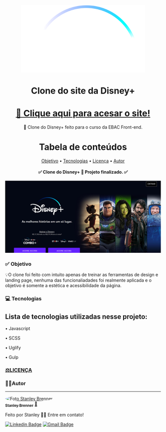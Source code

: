 <div align="center">
  
<img src="./src/images/disneyplus.svg" width="400px;" alt="Logo Disney+"/>

<h1 align="center">Clone do site da Disney+</h1>

<h1 align="center">
    <a href="https://vercel.com/staanb/disney-plus-clone">🔗 Clique aqui para acesar o site!</a>
</h1>

<p align="center">🚀 Clone do Disney+ feito para o curso da EBAC Front-end.</p>

Tabela de conteúdos
=================
<p align="center">
 <a href="#-objetivo">Objetivo</a> •
 <a href="#-tecnologias">Tecnologias</a> •  
 <a href="https://github.com/StaanB/EPLAY/blob/main/LICENSE">Licença</a> • 
 <a href="#autor">Autor</a>
</p>

<h4 align="center"> 
	✅ Clone do Disney+ 🚀 Projeto finalizado.  ✅
</h4>
</div>

![Print da tela](./assets/disney-print.png)

### ✅ Objetivo

<p>💡O clone foi feito com intuito apenas de treinar as ferramentas de design e landing page, nenhuma das funcionaliadades foi realmente aplicada e o objetivo é somente a estética e acessibilidade da página.</p>

### 💻 Tecnologias

<h2>Lista de tecnologias utilizadas nesse projeto: </h2>
<p>• Javascript</p>
<p>• SCSS</p>
<p>• Uglify</p>
<p>• Gulp</p>

<h3><a href="https://github.com/StaanB/DISNEY-PLUS-CLONE/blob/main/LICENSE">⚖️LICENÇA</a></h3>

### 🧑🏻Autor
---

<a href="https://github.com/StaanB">
 <img style="border-radius: 50%;" src="https://avatars.githubusercontent.com/u/86057261?v=4" width="100px;" alt="Foto Stanley Brenner"/>
 <br />
 <sub><b>Stanley Brenner</b></sub></a> <a href="https://stanley-b.vercel.app/" title="Stanley">🚀</a>


Feito por Stanley 👋🏽 Entre em contato!

[![Linkedin Badge](https://img.shields.io/badge/-Stanley-blue?style=flat-square&logo=Linkedin&logoColor=white&link=https://www.linkedin.com/in/stanley-brenner-front-end/)](https://www.linkedin.com/in/stanley-brenner-front-end/) 
[![Gmail Badge](https://img.shields.io/badge/-stanleybrenner@gmail.com-c14438?style=flat-square&logo=Gmail&logoColor=white&link=mailto:stanleybrenner@gmail.com)](mailto:stanleybrenner@gmail.com)


